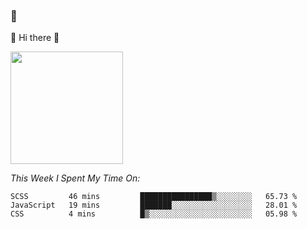 ### 🎍 
🚀 Hi there 👋

<!--
**BambuTeam/BambuTeam** is a ✨ _special_ ✨ repository because its `README.md` (this file) appears on your GitHub profile.

Here are some ideas to get you started:

- 🔭 I’m currently working on ...
- 🌱 I’m currently learning ...
- 👯 I’m looking to collaborate on ...
- 🤔 I’m looking for help with ...
- 💬 Ask me about ...
- 📫 How to reach me: ...
- 😄 Pronouns: ...
- ⚡ Fun fact: ...
-->

<img height="180em" src="https://github-readme-stats.vercel.app/api?username=BambuTeam&show_icons=true&hide_border=true&&count_private=true&include_all_commits=true" />

*This Week I Spent My Time On:*
<!--START_SECTION:waka-->
```text
SCSS         46 mins         ████████████████▒░░░░░░░░   65.73 % 
JavaScript   19 mins         ███████░░░░░░░░░░░░░░░░░░   28.01 % 
CSS          4 mins          █▒░░░░░░░░░░░░░░░░░░░░░░░   05.98 % 
```
<!--END_SECTION:waka-->
